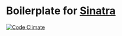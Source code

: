# Boilerplate for [Sinatra](https://github.com/sinatra/sinatra)

[![Code Climate](https://codeclimate.com/github/davidlumley/sinatra-template.png)](https://codeclimate.com/github/davidlumley/sinatra-template)
